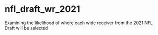 # nfl_draft_wr_2021
Examining the likelihood of where each wide receiver from the 2021 NFL Draft will be selected
